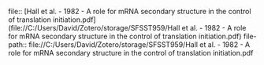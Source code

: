 file:: [Hall et al. - 1982 - A role for mRNA secondary structure in the control of translation initiation.pdf](file://C:/Users/David/Zotero/storage/SFSST959/Hall et al. - 1982 - A role for mRNA secondary structure in the control of translation initiation.pdf)
file-path:: file://C:/Users/David/Zotero/storage/SFSST959/Hall et al. - 1982 - A role for mRNA secondary structure in the control of translation initiation.pdf
